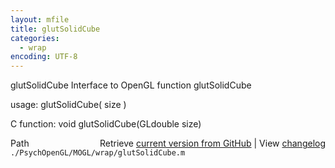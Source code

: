 ```yaml
---
layout: mfile
title: glutSolidCube
categories:
  - wrap
encoding: UTF-8
---
```


glutSolidCube  Interface to OpenGL function glutSolidCube  

usage:  glutSolidCube( size )  

C function:  void glutSolidCube(GLdouble size)  


<div class="code_header" style="text-align:right;">
  <span style="float:left;">Path&nbsp;&nbsp;</span> <span class="counter">Retrieve <a href=
  "https://raw.github.com/Psychtoolbox-3/Psychtoolbox-3/beta/./PsychOpenGL/MOGL/wrap/glutSolidCube.m">current version from GitHub</a> | View <a href=
  "https://github.com/Psychtoolbox-3/Psychtoolbox-3/commits/beta/./PsychOpenGL/MOGL/wrap/glutSolidCube.m">changelog</a></span>
</div>
<div class="code">
  <code>./PsychOpenGL/MOGL/wrap/glutSolidCube.m</code>
</div>
